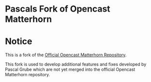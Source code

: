 Pascals Fork of Opencast Matterhorn
===================
# Notice

This is a fork of the [Official Opencast Matterhorn
Repository](https://bitbucket.org/opencast-community/matterhorn).


This fork is used to develop  additional features and fixes developed by Pascal Grube  which are not yet merged into the
official Opencast Matterhorn repository.